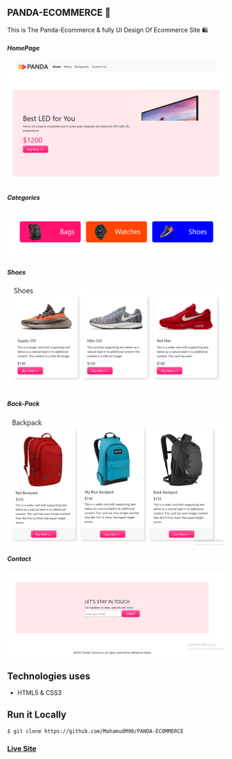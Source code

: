 ## PANDA-ECOMMERCE 🛒

This is The Panda-Ecommerce & fully UI Design Of Ecommerce Site 🛍️



##### HomePage
![ScreenShot of Form](screenshots/a.png)




##### Categories
![ScreenShot of Form](screenshots/b.png)



##### Shoes
![ScreenShot of Form](screenshots/c.png)



##### Back-Pack
![ScreenShot of Form](screenshots/d.png)




##### Contact
![ScreenShot of Form](screenshots/e.png)




## Technologies uses

 - HTML5 & CSS3




## Run it Locally
```
$ git clone https://github.com/MahamudM90/PANDA-ECOMMERCE

```
   ###    [Live Site](https://mahamudm90.github.io/PANDA-ECOMMERCE/)

